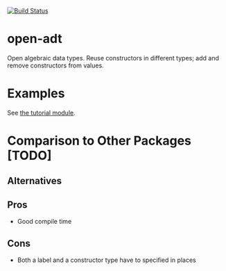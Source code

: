 [![Build Status](https://travis-ci.org/woehr/open-adt.svg?branch=master)](
https://travis-ci.org/woehr/open-adt)

# open-adt
Open algebraic data types. Reuse constructors in different types; add and
remove constructors from values.

# Examples
See [the tutorial module](open-adt-tutorial/lib/Data/OpenADT/Tutorial.hs).

# Comparison to Other Packages [TODO]

## Alternatives

## Pros
- Good compile time

## Cons
- Both a label and a constructor type have to specified in places
